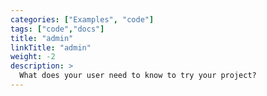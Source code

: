 ```yaml
---
categories: ["Examples", "code"]
tags: ["code","docs"]
title: "admin"
linkTitle: "admin"
weight: -2
description: >
  What does your user need to know to try your project?
---
```


